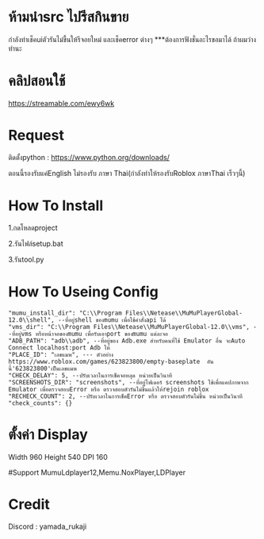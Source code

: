 # ห้ามนำsrc ไปรีสกินขาย
กำลังทำเช็คuiตัวรันไม่ขื้นให้รีจอยใหม่ และเช็คerror ต่างๆ
***ต้องการฟังชั่นอะไรขอมาได้ ถ้าผมว่างทำนะ

# คลิปสอนใช้

https://streamable.com/ewy6wk

# Request
ติดตั้งpython : https://www.python.org/downloads/

ตอนนี้รองรับแค่English ไม่รองรับ ภาษา Thai(กำลังทำให้รองรับRoblox ภาษาThai เร็วๆนี้)

# How To Install
1.กดโหลดproject

2.รันไฟล์setup.bat

3.รันtool.py

# How To Useing Config

    "mumu_install_dir": "C:\\Program Files\\Netease\\MuMuPlayerGlobal-12.0\\shell", --ที่อยู่shell ของmumu เพื่อใช้คำสั่งapi ได้
    "vms_dir": "C:\\Program Files\\Netease\\MuMuPlayerGlobal-12.0\\vms", --ที่อยู่vms หรึอหน้าจอของmumu เพื่อรับเอาport ของmumu แต่ละจอ
    "ADB_PATH": "adb\\adb", --ที่อยู่ของ Adb.exe สำหรับคนที่ใช้ Emulator อื่น จะAuto Connect localhost:port Adb ให้
    "PLACE_ID": "เลขแมพ", --- ตัวอย่าง https://www.roblox.com/games/623823800/empty-baseplate  อันนี้'623823800'เป็นเลขแมพ
    "CHECK_DELAY": 5, --ปรับเวลาในการเช็คจอหลุด หน่วยเป็นวินาที
    "SCREENSHOTS_DIR": "screenshots", --ที่อยู่โฟเดอร์ screenshots ใช้เพื่อแคปภาพจาก Emulator เพื่อตรวจสอบError หรึอ ตรวจสอบตัวรันไม่ขื้นแล้วให้rejoin roblox
    "RECHECK_COUNT": 2, --ปรับเวลาในการเช็คError หรึอ ตรวจสอบตัวรันไม่ขื้น หน่วยเป็นวินาที
    "check_counts": {}
  

# ตั้งค่า Display
Width 960
Height 540
DPI 160

#Support
MumuLdplayer12,Memu.NoxPlayer,LDPlayer

# Credit
Discord : yamada_rukaji


